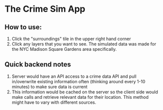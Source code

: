 # The Crime Sim App

## How to use:
1. Click the "surroundings" tile in the upper right hand corner
2. Click any layers that you want to see. The simulated data was made for the 
   NYC Madison Square Gardens area specifically.

## Quick backend notes
1. Server would have an API access to a crime data API and pull in/overwrite existing
   information often (thinking around every 1-10 minutes) to make sure data is current
2. This information would be cached on the server so the client side would make calls and retrieve relevant data for their location. This method might have to vary with different sources.
